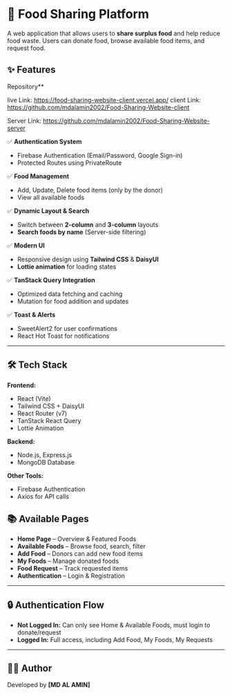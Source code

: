 # 🍲 Food Sharing Platform

A web application that allows users to **share surplus food** and help reduce food waste. Users can donate food, browse available food items, and request food.

## ✨ Features

Repository\*\*

live Link: https://food-sharing-website-client.vercel.app/
client Link: https://github.com/mdalamin2002/Food-Sharing-Website-client

Server Link: https://github.com/mdalamin2002/Food-Sharing-Website-server

✅ **Authentication System**

- Firebase Authentication (Email/Password, Google Sign-in)
- Protected Routes using PrivateRoute

✅ **Food Management**

- Add, Update, Delete food items (only by the donor)
- View all available foods

✅ **Dynamic Layout & Search**

- Switch between **2-column** and **3-column** layouts
- **Search foods by name** (Server-side filtering)

✅ **Modern UI**

- Responsive design using **Tailwind CSS** & **DaisyUI**
- **Lottie animation** for loading states

✅ **TanStack Query Integration**

- Optimized data fetching and caching
- Mutation for food addition and updates

✅ **Toast & Alerts**

- SweetAlert2 for user confirmations
- React Hot Toast for notifications

---

## 🛠 Tech Stack

**Frontend:**

- React (Vite)
- Tailwind CSS + DaisyUI
- React Router (v7)
- TanStack React Query
- Lottie Animation

**Backend:**

- Node.js, Express.js
- MongoDB Database

**Other Tools:**

- Firebase Authentication
- Axios for API calls

## 📚 Available Pages

- **Home Page** – Overview & Featured Foods
- **Available Foods** – Browse food, search, filter
- **Add Food** – Donors can add new food items
- **My Foods** – Manage donated foods
- **Food Request** – Track requested items
- **Authentication** – Login & Registration

---

## 🔒 Authentication Flow

- **Not Logged In:** Can only see Home & Available Foods, must login to donate/request
- **Logged In:** Full access, including Add Food, My Foods, My Requests

---

## 👨‍💻 Author

Developed by **\[MD AL AMIN]**
